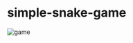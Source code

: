 # simple-snake-game

![game](https://user-images.githubusercontent.com/57047863/93378967-d5c40480-f865-11ea-8061-6824f26e5387.png)
